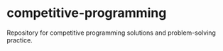 # competitive-programming
Repository for competitive programming solutions and problem-solving practice.
